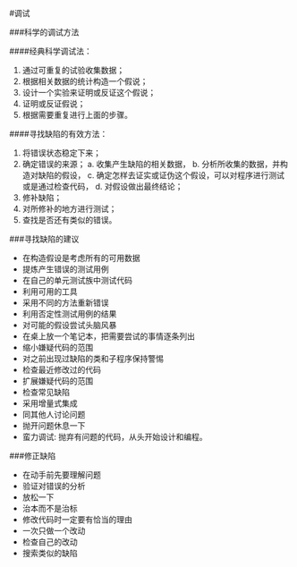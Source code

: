 #调试

###科学的调试方法

####经典科学调试法：

1. 通过可重复的试验收集数据；
2. 根据相关数据的统计构造一个假说；
3. 设计一个实验来证明或反证这个假说；
4. 证明或反证假说；
5. 根据需要重复进行上面的步骤。

####寻找缺陷的有效方法：

1. 将错误状态稳定下来；
2. 确定错误的来源；
    a. 收集产生缺陷的相关数据，
    b. 分析所收集的数据，并构造对缺陷的假设，
    c. 确定怎样去证实或证伪这个假设，可以对程序进行测试或是通过检查代码，
    d. 对假设做出最终结论；
3. 修补缺陷；
4. 对所修补的地方进行测试；
5. 查找是否还有类似的错误。

###寻找缺陷的建议

* 在构造假设是考虑所有的可用数据
* 提炼产生错误的测试用例
* 在自己的单元测试族中测试代码
* 利用可用的工具
* 采用不同的方法重新错误
* 利用否定性测试用例的结果
* 对可能的假设尝试头脑风暴
* 在桌上放一个笔记本，把需要尝试的事情逐条列出
* 缩小嫌疑代码的范围
* 对之前出现过缺陷的类和子程序保持警惕
* 检查最近修改过的代码
* 扩展嫌疑代码的范围
* 检查常见缺陷
* 采用增量式集成
* 同其他人讨论问题
* 抛开问题休息一下
* 蛮力调试: 抛弃有问题的代码，从头开始设计和编程。

###修正缺陷

* 在动手前先要理解问题
* 验证对错误的分析
* 放松一下
* 治本而不是治标
* 修改代码时一定要有恰当的理由
* 一次只做一个改动
* 检查自己的改动
* 搜索类似的缺陷


